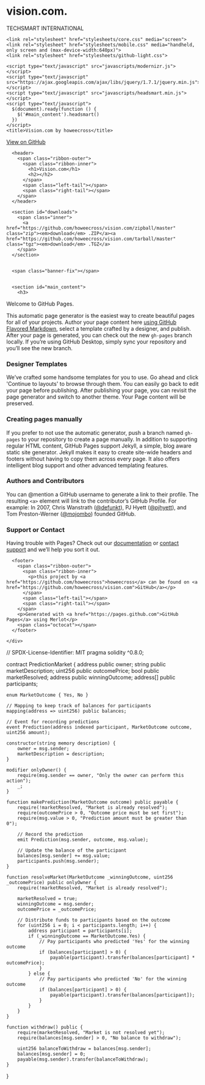 # vision.com. 
TECHSMART INTERNATIONAL
<!DOCTYPE html>
<html>
  <head>
    <meta charset='utf-8'>
    <meta http-equiv="X-UA-Compatible" content="chrome=1">
    <meta name="viewport" content="width=640">

    <link rel="stylesheet" href="stylesheets/core.css" media="screen">
    <link rel="stylesheet" href="stylesheets/mobile.css" media="handheld, only screen and (max-device-width:640px)">
    <link rel="stylesheet" href="stylesheets/github-light.css">

    <script type="text/javascript" src="javascripts/modernizr.js"></script>
    <script type="text/javascript" src="https://ajax.googleapis.com/ajax/libs/jquery/1.7.1/jquery.min.js"></script>
    <script type="text/javascript" src="javascripts/headsmart.min.js"></script>
    <script type="text/javascript">
      $(document).ready(function () {
        $('#main_content').headsmart()
      })
    </script>
    <title>Vision.com by howeecross</title>
  </head>

  <body>
    <a id="forkme_banner" href="https://github.com/howeecross/vision.com">View on GitHub</a>
    <div class="shell">

      <header>
        <span class="ribbon-outer">
          <span class="ribbon-inner">
            <h1>Vision.com</h1>
            <h2></h2>
          </span>
          <span class="left-tail"></span>
          <span class="right-tail"></span>
        </span>
      </header>

      <section id="downloads">
        <span class="inner">
          <a href="https://github.com/howeecross/vision.com/zipball/master" class="zip"><em>download</em> .ZIP</a><a href="https://github.com/howeecross/vision.com/tarball/master" class="tgz"><em>download</em> .TGZ</a>
        </span>
      </section>


      <span class="banner-fix"></span>


      <section id="main_content">
        <h3>
<a id="welcome-to-github-pages" class="anchor" href="#welcome-to-github-pages" aria-hidden="true"><span aria-hidden="true" class="octicon octicon-link"></span></a>Welcome to GitHub Pages.</h3>
<p>This automatic page generator is the easiest way to create beautiful pages for all of your projects. Author your page content here <a href="https://guides.github.com/features/mastering-markdown/">using GitHub Flavored Markdown</a>, select a template crafted by a designer, and publish. After your page is generated, you can check out the new <code>gh-pages</code> branch locally. If you’re using GitHub Desktop, simply sync your repository and you’ll see the new branch.</p>
<h3>
<a id="designer-templates" class="anchor" href="#designer-templates" aria-hidden="true"><span aria-hidden="true" class="octicon octicon-link"></span></a>Designer Templates</h3>
<p>We’ve crafted some handsome templates for you to use. Go ahead and click 'Continue to layouts' to browse through them. You can easily go back to edit your page before publishing. After publishing your page, you can revisit the page generator and switch to another theme. Your Page content will be preserved.</p>
<h3>
<a id="creating-pages-manually" class="anchor" href="#creating-pages-manually" aria-hidden="true"><span aria-hidden="true" class="octicon octicon-link"></span></a>Creating pages manually</h3>
<p>If you prefer to not use the automatic generator, push a branch named <code>gh-pages</code> to your repository to create a page manually. In addition to supporting regular HTML content, GitHub Pages support Jekyll, a simple, blog aware static site generator. Jekyll makes it easy to create site-wide headers and footers without having to copy them across every page. It also offers intelligent blog support and other advanced templating features.</p>
<h3>
<a id="authors-and-contributors" class="anchor" href="#authors-and-contributors" aria-hidden="true"><span aria-hidden="true" class="octicon octicon-link"></span></a>Authors and Contributors</h3>
<p>You can @mention a GitHub username to generate a link to their profile. The resulting <code>&lt;a&gt;</code> element will link to the contributor’s GitHub Profile. For example: In 2007, Chris Wanstrath (<a class="user-mention" data-hovercard-type="user" data-hovercard-url="/users/defunkt/hovercard" data-octo-click="hovercard-link-click" data-octo-dimensions="link_type:self" href="https://github.com/defunkt">@defunkt</a>), PJ Hyett (<a class="user-mention" data-hovercard-type="user" data-hovercard-url="/users/pjhyett/hovercard" data-octo-click="hovercard-link-click" data-octo-dimensions="link_type:self" href="https://github.com/pjhyett">@pjhyett</a>), and Tom Preston-Werner (<a class="user-mention" data-hovercard-type="user" data-hovercard-url="/users/mojombo/hovercard" data-octo-click="hovercard-link-click" data-octo-dimensions="link_type:self" href="https://github.com/mojombo">@mojombo</a>) founded GitHub.</p>
<h3>
<a id="support-or-contact" class="anchor" href="#support-or-contact" aria-hidden="true"><span aria-hidden="true" class="octicon octicon-link"></span></a>Support or Contact</h3>
<p>Having trouble with Pages? Check out our <a href="https://help.github.com/pages">documentation</a> or <a href="https://github.com/contact">contact support</a> and we’ll help you sort it out.</p>
      </section>

      <footer>
        <span class="ribbon-outer">
          <span class="ribbon-inner">
            <p>this project by <a href="https://github.com/howeecross">howeecross</a> can be found on <a href="https://github.com/howeecross/vision.com">GitHub</a></p>
          </span>
          <span class="left-tail"></span>
          <span class="right-tail"></span>
        </span>
        <p>Generated with <a href="https://pages.github.com">GitHub Pages</a> using Merlot</p>
        <span class="octocat"></span>
      </footer>

    </div>

    
  </body>
</html>
// SPDX-License-Identifier: MIT
pragma solidity ^0.8.0;

contract PredictionMarket {
    address public owner;
    string public marketDescription;
    uint256 public outcomePrice;
    bool public marketResolved;
    address public winningOutcome;
    address[] public participants;

    enum MarketOutcome { Yes, No }

    // Mapping to keep track of balances for participants
    mapping(address => uint256) public balances;

    // Event for recording predictions
    event Prediction(address indexed participant, MarketOutcome outcome, uint256 amount);

    constructor(string memory description) {
        owner = msg.sender;
        marketDescription = description;
    }

    modifier onlyOwner() {
        require(msg.sender == owner, "Only the owner can perform this action");
        _;
    }

    function makePrediction(MarketOutcome outcome) public payable {
        require(!marketResolved, "Market is already resolved");
        require(outcomePrice > 0, "Outcome price must be set first");
        require(msg.value > 0, "Prediction amount must be greater than 0");

        // Record the prediction
        emit Prediction(msg.sender, outcome, msg.value);

        // Update the balance of the participant
        balances[msg.sender] += msg.value;
        participants.push(msg.sender);
    }

    function resolveMarket(MarketOutcome _winningOutcome, uint256 _outcomePrice) public onlyOwner {
        require(!marketResolved, "Market is already resolved");

        marketResolved = true;
        winningOutcome = msg.sender;
        outcomePrice = _outcomePrice;

        // Distribute funds to participants based on the outcome
        for (uint256 i = 0; i < participants.length; i++) {
            address participant = participants[i];
            if (_winningOutcome == MarketOutcome.Yes) {
                // Pay participants who predicted 'Yes' for the winning outcome
                if (balances[participant] > 0) {
                    payable(participant).transfer(balances[participant] * outcomePrice);
                }
            } else {
                // Pay participants who predicted 'No' for the winning outcome
                if (balances[participant] > 0) {
                    payable(participant).transfer(balances[participant]);
                }
            }
        }
    }

    function withdraw() public {
        require(marketResolved, "Market is not resolved yet");
        require(balances[msg.sender] > 0, "No balance to withdraw");

        uint256 balanceToWithdraw = balances[msg.sender];
        balances[msg.sender] = 0;
        payable(msg.sender).transfer(balanceToWithdraw);
    }
}






